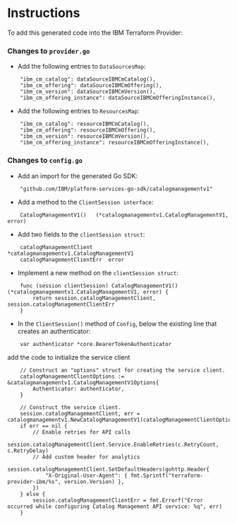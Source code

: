 # Instructions

To add this generated code into the IBM Terraform Provider:

### Changes to `provider.go`

- Add the following entries to `DataSourcesMap`:
```
    "ibm_cm_catalog": dataSourceIBMCmCatalog(),
    "ibm_cm_offering": dataSourceIBMCmOffering(),
    "ibm_cm_version": dataSourceIBMCmVersion(),
    "ibm_cm_offering_instance": dataSourceIBMCmOfferingInstance(),
```

- Add the following entries to `ResourcesMap`:
```
    "ibm_cm_catalog": resourceIBMCmCatalog(),
    "ibm_cm_offering": resourceIBMCmOffering(),
    "ibm_cm_version": resourceIBMCmVersion(),
    "ibm_cm_offering_instance": resourceIBMCmOfferingInstance(),
```

### Changes to `config.go`

- Add an import for the generated Go SDK:
```
    "github.com/IBM/platform-services-go-sdk/catalogmanagementv1"
```

- Add a method to the `ClientSession interface`:
```
    CatalogManagementV1()   (*catalogmanagementv1.CatalogManagementV1, error)
```

- Add two fields to the `clientSession struct`:
```
    catalogManagementClient     *catalogmanagementv1.CatalogManagementV1
    catalogManagementClientErr  error
```

- Implement a new method on the `clientSession struct`:
```
    func (session clientSession) CatalogManagementV1() (*catalogmanagementv1.CatalogManagementV1, error) {
        return session.catalogManagementClient, session.catalogManagementClientErr
    }
```

- In the `ClientSession()` method of `Config`, below the existing line that creates an authenticator:
```
    var authenticator *core.BearerTokenAuthenticator
```
  add the code to initialize the service client
```
    // Construct an "options" struct for creating the service client.
    catalogManagementClientOptions := &catalogmanagementv1.CatalogManagementV1Options{
        Authenticator: authenticator,
    }

    // Construct the service client.
    session.catalogManagementClient, err = catalogmanagementv1.NewCatalogManagementV1(catalogManagementClientOptions)
    if err == nil {
        // Enable retries for API calls
        session.catalogManagementClient.Service.EnableRetries(c.RetryCount, c.RetryDelay)
        // Add custom header for analytics
        session.catalogManagementClient.SetDefaultHeaders(gohttp.Header{
            "X-Original-User-Agent": { fmt.Sprintf("terraform-provider-ibm/%s", version.Version) },
        })
    } else {
        session.catalogManagementClientErr = fmt.Errorf("Error occurred while configuring Catalog Management API service: %q", err)
    }
```
